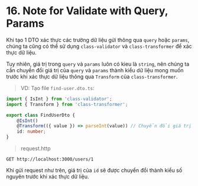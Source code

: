 # 16. Note for Validate with Query, Params
Khi tạo 1 DTO xác thực các trường dữ liệu gửi thông qua `query` hoặc `params`, chúng ta cũng có thể sử dụng `class-validator` và `class-transformer` để xác thực dữ liệu.

Tuy nhiên, giá trị trong `query` và `params` luôn có kieu là `string`, nên chúng ta cần chuyển đổi giá trị của `query` và `params` thành kiểu dữ liệu mong muốn trước khi xác thực dữ liệu thông qua `Transform` của `class-transformer`.

>VD:
> Tạo file `find-user.dto.ts`:
```typescript
import { IsInt } from 'class-validator';
import { Transform } from 'class-transformer';

export class FindUserDto {
    @IsInt()
    @Transform(({ value }) => parseInt(value)) // Chuyển đổi giá trị của id thành kiểu số nguyên
    id: number;
}
```
> request.http
```
GET http://localhost:3000/users/1
```
Khi gửi request như trên, giá trị của `id` sẽ được chuyển đổi thành kiểu số nguyên trước khi xác thực dữ liệu.